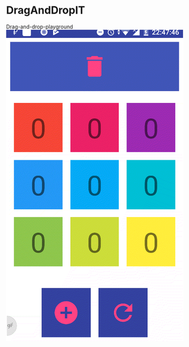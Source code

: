 # DragAndDropIT
Drag-and-drop-playground
![](https://github.com/OlegZhilo/DragAndDropIT/blob/master/art.gif)
